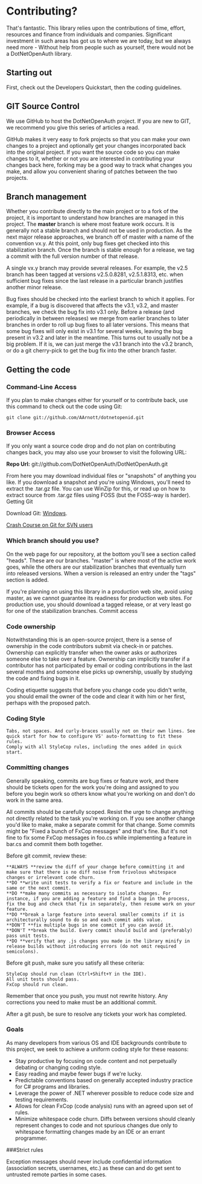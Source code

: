 # Contributing?

That's fantastic. This library relies upon the contributions of time, effort, resources and finance from individuals and companies. Significant investment in such areas has got us to where we are today, but we always need more - Without help from people such as yourself, there would not be a DotNetOpenAuth library.

## Starting out

First, check out the Developers Quickstart, then the coding guidelines.

## GIT Source Control

We use GitHub to host the DotNetOpenAuth project. If you are new to GIT, we recommend you give this series of articles a read.

GitHub makes it very easy to fork projects so that you can make your own changes to a project and optionally get your changes incorporated back into the original project. If you want the source code so you can make changes to it, whether or not you are interested in contributing your changes back here, forking may be a good way to track what changes you make, and allow you convenient sharing of patches between the two projects.

## Branch management

Whether you contribute directly to the main project or to a fork of the project, it is important to understand how branches are managed in this project. The **master** branch is where most feature work occurs. It is generally not a stable branch and should not be used in production. As the next major release approaches, we branch off of master with a name of the convention vx.y. At this point, only bug fixes get checked into this stabilization branch. Once the branch is stable enough for a release, we tag a commit with the full version number of that release.

A single vx.y branch may provide several releases. For example, the v2.5 branch has been tagged at versions v2.5.0.8281, v2.5.1.8313, etc. when sufficient bug fixes since the last release in a particular branch justifies another minor release.

Bug fixes should be checked into the earliest branch to which it applies. For example, if a bug is discovered that affects the v3.1, v3.2, and master branches, we check the bug fix into v3.1 only. Before a release (and periodically in between releases) we merge from earlier branches to later branches in order to roll up bug fixes to all later versions. This means that some bug fixes will only exist in v3.1 for several weeks, leaving the bug present in v3.2 and later in the meantime. This turns out to usually not be a big problem. If it is, we can just merge the v3.1 branch into the v3.2 branch, or do a git cherry-pick to get the bug fix into the other branch faster.

## Getting the code

### Command-Line Access

If you plan to make changes either for yourself or to contribute back, use this command to check out the code using Git:

```
git clone git://github.com/AArnott/dotnetopenid.git
```

### Browser Access

If you only want a source code drop and do not plan on contributing changes back, you may also use your browser to visit the following URL:

**Repo Url:** git://github.com/DotNetOpenAuth/DotNetOpenAuth.git

From here you may download individual files or "snapshots" of anything you like. If you download a snapshot and you're using Windows, you'll need to extract the .tar.gz file. You can use WinZip for this, or read up on how to extract source from .tar.gz files using FOSS (but the FOSS-way is harder).
Getting Git

Download Git: [Windows](http://code.google.com/p/msysgit/).

[Crash Course on Git for SVN users](http://git.or.cz/course/svn.html)

### Which branch should you use?

On the web page for our repository, at the bottom you'll see a section called "heads". These are our branches. "master" is where most of the active work goes, while the others are our stabilization branches that eventually turn into released versions. When a version is released an entry under the "tags" section is added.

If you're planning on using this library in a production web site, avoid using master, as we cannot guarantee its readiness for production web sites. For production use, you should download a tagged release, or at very least go for one of the stabilization branches.
Commit access

### Code ownership

Notwithstanding this is an open-source project, there is a sense of ownership in the code contributors submit via check-in or patches. Ownership can explicitly transfer when the owner asks or authorizes someone else to take over a feature. Ownership can implicitly transfer if a contributor has not participated by email or coding contributions in the last several months and someone else picks up ownership, usually by studying the code and fixing bugs in it.

Coding etiquette suggests that before you change code you didn't write, you should email the owner of the code and clear it with him or her first, perhaps with the proposed patch.

### Coding Style

    Tabs, not spaces. And curly-braces usually not on their own lines. See quick start for how to configure VS' auto-formatting to fit these rules.
    Comply with all StyleCop rules, including the ones added in quick start.

### Committing changes

Generally speaking, commits are bug fixes or feature work, and there should be tickets open for the work you're doing and assigned to you before you begin work so others know what you're working on and don't do work in the same area.

All commits should be carefully scoped. Resist the urge to change anything not directly related to the task you're working on. If you see another change you'd like to make, make a separate commit for that change. Some commits might be "Fixed a bunch of FxCop messages" and that's fine. But it's not fine to fix some FxCop messages in foo.cs while implementing a feature in bar.cs and commit them both together.

Before git commit, review these:

    **ALWAYS **review the diff of your change before committing it and make sure that there is no diff noise from frivolous whitespace changes or irrelevant code churn.
    **DO **write unit tests to verify a fix or feature and include in the same or the next commit.
    **DO **make many commits as necessary to isolate changes. For instance, if you are adding a feature and find a bug in the process, fix the bug and check that fix in separately, then resume work on your feature.
    **DO **break a large feature into several smaller commits if it is architecturally sound to do so and each commit adds value.
    **DON'T **fix multiple bugs in one commit if you can avoid it.
    **DON'T **break the build. Every commit should build and (preferably) pass unit tests.
    **DO **verify that any .js changes you made in the library minify in release builds without introducing errors (do not omit required semicolons).

Before git push, make sure you satisfy all these criteria:

    StyleCop should run clean (Ctrl+Shift+Y in the IDE).
    All unit tests should pass.
    FxCop should run clean.

Remember that once you push, you must not rewrite history. Any corrections you need to make must be an additional commit.

After a git push, be sure to resolve any tickets your work has completed.

### Goals

As many developers from various OS and IDE backgrounds contribute to this project, we seek to achieve a uniform coding style for these reasons:

* Stay productive by focusing on code content and not perpetually debating or changing coding style.
* Easy reading and maybe fewer bugs if we're lucky.
* Predictable conventions based on generally accepted industry practice for C# programs and libraries.
* Leverage the power of .NET wherever possible to reduce code size and testing requirements.
* Allows for clean FxCop (code analysis) runs with an agreed upon set of rules.
* Minimize whitespace code churn. Diffs between versions should cleanly represent changes to code and not spurious changes due only to whitespace formatting changes made by an IDE or an errant programmer.

###Strict rules

Exception messages should never include confidential information (association secrets, usernames, etc.) as these can and do get sent to untrusted remote parties in some cases.